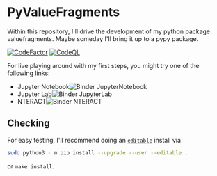 # PyValueFragments

Within this repository, I'll drive the development of my python package valuefragments. Maybe someday I'll bring it up to a pypy package.

[![CodeFactor](https://www.codefactor.io/repository/github/barry1/pyvaluefragments/badge)](https://www.codefactor.io/repository/github/barry1/pyvaluefragments) [![CodeQL](https://github.com/Barry1/PyValueFragments/actions/workflows/codeql-analysis.yml/badge.svg)](https://github.com/Barry1/PyValueFragments/actions/workflows/codeql-analysis.yml)

For live playing around with my first steps, you might try one of the following links:

* Jupyter Notebook![Binder JupyterNotebook](https://mybinder.org/badge_logo.svg)
* Jupyter Lab![Binder JupyterLab](https://mybinder.org/badge_logo.svg)
* NTERACT![Binder NTERACT](https://mybinder.org/badge_logo.svg)

## Checking

For easy testing, I'll recommend doing an [`editable`](https://pip.pypa.io/en/stable/cli/pip_install/#install-editable) install via

```bash
sudo python3 - m pip install --upgrade --user --editable .
```

or `make install`.

